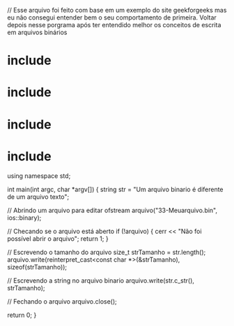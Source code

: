 // Esse arquivo foi feito com base em um exemplo do site geekforgeeks mas eu não consegui entender bem o seu comportamento de primeira. Voltar depois nesse porgrama após ter entendido melhor os conceitos de escrita em arquivos binários

# include <cstddef>
# include <cstring>
# include <fstream>
# include <iostream>
using namespace std;

int main(int argc, char *argv[]) {
  string str = "Um arquivo binario é diferente de um arquivo texto";

  // Abrindo um arquivo para editar
  ofstream arquivo("33-Meuarquivo.bin", ios::binary);

  // Checando se o arquivo está aberto
  if (!arquivo) {
    cerr << "Não foi possível abrir o arquivo";
    return 1;
  }

  // Escrevendo o tamanho do arquivo
  size_t strTamanho = str.length();
  arquivo.write(reinterpret_cast<const char *>(&strTamanho),
                sizeof(strTamanho));

  // Escrevendo a string no arquivo binario
  arquivo.write(str.c_str(), strTamanho);

  // Fechando o arquivo
  arquivo.close();

  return 0;
}
